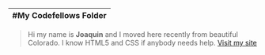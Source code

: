 #My Codefellows Folder |
---------------------- |
>Hi my name is **Joaquin** and I moved here recently from beautiful Colorado.
>I know HTML5 and CSS if anybody needs help.
>[Visit my site](www.betwinsouls.com/blog) 
